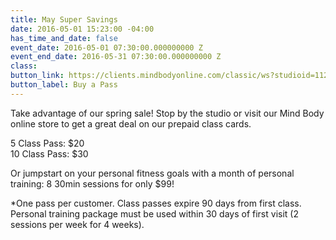 ```yaml
---
title: May Super Savings
date: 2016-05-01 15:23:00 -04:00
has_time_and_date: false
event_date: 2016-05-01 07:30:00.000000000 Z
event_end_date: 2016-05-31 07:30:00.000000000 Z
class: 
button_link: https://clients.mindbodyonline.com/classic/ws?studioid=112719&stype=41
button_label: Buy a Pass
---
```


Take advantage of our spring sale! Stop by the studio or visit our Mind Body online store to get a great deal on our prepaid class cards.

5 Class Pass: $20  
10 Class Pass: $30  

Or jumpstart on your personal fitness goals with a month of personal training: 8 30min sessions for only $99!



*One pass per customer. Class passes expire 90 days from first class. Personal training package must be used within 30 days of first visit (2 sessions per week for 4 weeks).


